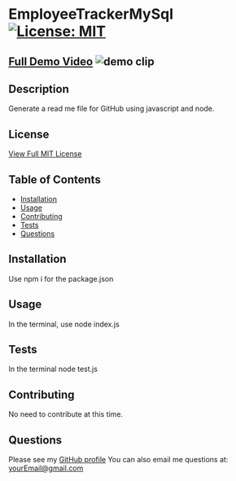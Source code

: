 # EmployeeTrackerMySql [![License: MIT](https://img.shields.io/badge/License-MIT-yellow.svg)](https://opensource.org/licenses/MIT)
  [Full Demo Video](https://drive.google.com/file/d/1cSVTcLB6unNn2QgwOZ-1HaJ4XZ3foEUm/view)
  ![demo clip](https://drive.google.com/file/d/11HXKZJlWk7lK1Tb3vK0MSpc1kS3W2Qy9/view)
---
  ## Description
   Generate a read me file for GitHub using javascript and node.

  ## License
   [View Full MIT License](https://opensource.org/licenses/MIT)

  ## Table of Contents

  * [Installation](#installation)
  * [Usage](#usage)
  * [Contributing](#contributing)
  * [Tests](#tests)
  * [Questions](#questions)


  ## Installation
   Use npm i for the package.json

  ## Usage

   In the terminal, use node index.js

  ## Tests
   In the terminal node test.js

   ## Contributing
   No need to contribute at this time.

  ## Questions
   Please see my [GitHub profile](https://github.com/profileHere)
   You can also email me questions at: yourEmail@gmail.com


